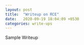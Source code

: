 ```yaml
---
layout: post
title:  "Writeup on RCE"
date:   2020-09-19 18:04:09 +0530
categories: write-ups
---
```


Sample Writeup